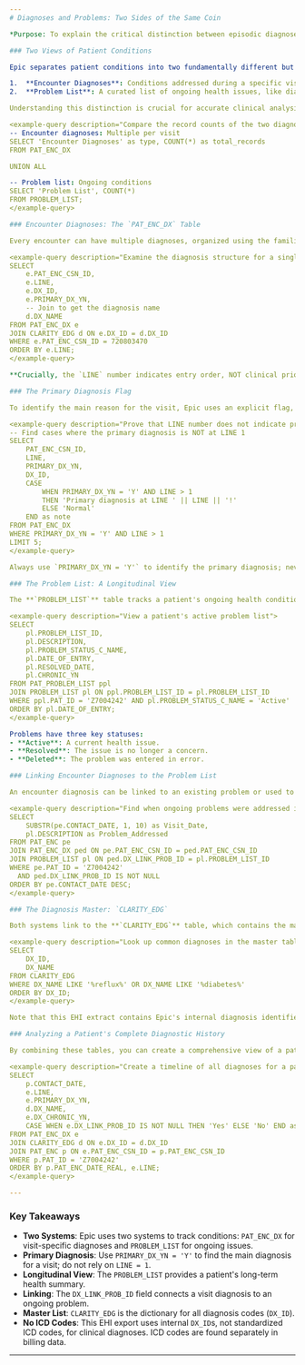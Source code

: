 ```yaml
---
# Diagnoses and Problems: Two Sides of the Same Coin

*Purpose: To explain the critical distinction between episodic diagnoses (what was treated during a visit) and longitudinal problems (a patient's ongoing health issues), and to teach you how to query both correctly.*

### Two Views of Patient Conditions

Epic separates patient conditions into two fundamentally different but related concepts:

1.  **Encounter Diagnoses**: Conditions addressed during a specific visit. These are temporary and visit-specific.
2.  **Problem List**: A curated list of ongoing health issues, like diabetes or hypertension, that are tracked longitudinally across all encounters.

Understanding this distinction is crucial for accurate clinical analysis, quality reporting, and population health management.

<example-query description="Compare the record counts of the two diagnosis storage models">
-- Encounter diagnoses: Multiple per visit
SELECT 'Encounter Diagnoses' as type, COUNT(*) as total_records
FROM PAT_ENC_DX

UNION ALL

-- Problem list: Ongoing conditions
SELECT 'Problem List', COUNT(*)
FROM PROBLEM_LIST;
</example-query>

### Encounter Diagnoses: The `PAT_ENC_DX` Table

Every encounter can have multiple diagnoses, organized using the familiar `(ID, LINE)` pattern. These represent the clinician's assessment for that specific visit.

<example-query description="Examine the diagnosis structure for a single encounter">
SELECT 
    e.PAT_ENC_CSN_ID,
    e.LINE,
    e.DX_ID,
    e.PRIMARY_DX_YN,
    -- Join to get the diagnosis name
    d.DX_NAME
FROM PAT_ENC_DX e
JOIN CLARITY_EDG d ON e.DX_ID = d.DX_ID
WHERE e.PAT_ENC_CSN_ID = 720803470
ORDER BY e.LINE;
</example-query>

**Crucially, the `LINE` number indicates entry order, NOT clinical priority.**

### The Primary Diagnosis Flag

To identify the main reason for the visit, Epic uses an explicit flag, `PRIMARY_DX_YN`.

<example-query description="Prove that LINE number does not indicate priority">
-- Find cases where the primary diagnosis is NOT at LINE 1
SELECT 
    PAT_ENC_CSN_ID,
    LINE,
    PRIMARY_DX_YN,
    DX_ID,
    CASE 
        WHEN PRIMARY_DX_YN = 'Y' AND LINE > 1 
        THEN 'Primary diagnosis at LINE ' || LINE || '!'
        ELSE 'Normal'
    END as note
FROM PAT_ENC_DX
WHERE PRIMARY_DX_YN = 'Y' AND LINE > 1
LIMIT 5;
</example-query>

Always use `PRIMARY_DX_YN = 'Y'` to identify the primary diagnosis; never assume `LINE = 1`.

### The Problem List: A Longitudinal View

The **`PROBLEM_LIST`** table tracks a patient's ongoing health conditions over time. This list is actively managed by the care team.

<example-query description="View a patient's active problem list">
SELECT 
    pl.PROBLEM_LIST_ID,
    pl.DESCRIPTION,
    pl.PROBLEM_STATUS_C_NAME,
    pl.DATE_OF_ENTRY,
    pl.RESOLVED_DATE,
    pl.CHRONIC_YN
FROM PAT_PROBLEM_LIST ppl
JOIN PROBLEM_LIST pl ON ppl.PROBLEM_LIST_ID = pl.PROBLEM_LIST_ID
WHERE ppl.PAT_ID = 'Z7004242' AND pl.PROBLEM_STATUS_C_NAME = 'Active'
ORDER BY pl.DATE_OF_ENTRY;
</example-query>

Problems have three key statuses:
- **Active**: A current health issue.
- **Resolved**: The issue is no longer a concern.
- **Deleted**: The problem was entered in error.

### Linking Encounter Diagnoses to the Problem List

An encounter diagnosis can be linked to an existing problem or used to create a new one. The `DX_LINK_PROB_ID` field in `PAT_ENC_DX` creates this connection.

<example-query description="Find when ongoing problems were addressed in specific encounters">
SELECT 
    SUBSTR(pe.CONTACT_DATE, 1, 10) as Visit_Date,
    pl.DESCRIPTION as Problem_Addressed
FROM PAT_ENC pe
JOIN PAT_ENC_DX ped ON pe.PAT_ENC_CSN_ID = ped.PAT_ENC_CSN_ID
JOIN PROBLEM_LIST pl ON ped.DX_LINK_PROB_ID = pl.PROBLEM_LIST_ID
WHERE pe.PAT_ID = 'Z7004242'
  AND ped.DX_LINK_PROB_ID IS NOT NULL
ORDER BY pe.CONTACT_DATE DESC;
</example-query>

### The Diagnosis Master: `CLARITY_EDG`

Both systems link to the **`CLARITY_EDG`** table, which contains the master list of all diagnosis codes and their descriptions.

<example-query description="Look up common diagnoses in the master table">
SELECT 
    DX_ID,
    DX_NAME
FROM CLARITY_EDG
WHERE DX_NAME LIKE '%reflux%' OR DX_NAME LIKE '%diabetes%'
ORDER BY DX_ID;
</example-query>

Note that this EHI extract contains Epic's internal diagnosis identifiers (`DX_ID`), not standardized ICD codes.

### Analyzing a Patient's Complete Diagnostic History

By combining these tables, you can create a comprehensive view of a patient's health conditions.

<example-query description="Create a timeline of all diagnoses for a patient">
SELECT 
    p.CONTACT_DATE,
    e.LINE,
    e.PRIMARY_DX_YN,
    d.DX_NAME,
    e.DX_CHRONIC_YN,
    CASE WHEN e.DX_LINK_PROB_ID IS NOT NULL THEN 'Yes' ELSE 'No' END as Linked_to_Problem_List
FROM PAT_ENC_DX e
JOIN CLARITY_EDG d ON e.DX_ID = d.DX_ID
JOIN PAT_ENC p ON e.PAT_ENC_CSN_ID = p.PAT_ENC_CSN_ID
WHERE p.PAT_ID = 'Z7004242'
ORDER BY p.PAT_ENC_DATE_REAL, e.LINE;
</example-query>

---
```


### Key Takeaways

- **Two Systems**: Epic uses two systems to track conditions: `PAT_ENC_DX` for visit-specific diagnoses and `PROBLEM_LIST` for ongoing issues.
- **Primary Diagnosis**: Use `PRIMARY_DX_YN = 'Y'` to find the main diagnosis for a visit; do not rely on `LINE = 1`.
- **Longitudinal View**: The `PROBLEM_LIST` provides a patient's long-term health summary.
- **Linking**: The `DX_LINK_PROB_ID` field connects a visit diagnosis to an ongoing problem.
- **Master List**: `CLARITY_EDG` is the dictionary for all diagnosis codes (`DX_ID`).
- **No ICD Codes**: This EHI export uses internal `DX_ID`s, not standardized ICD codes, for clinical diagnoses. ICD codes are found separately in billing data.

---